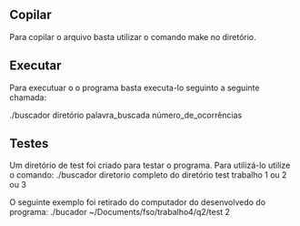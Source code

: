 ## Copilar

Para copilar o arquivo basta utilizar o comando make no diretório.

## Executar

Para executuar o o programa basta executa-lo seguinto a seguinte chamada:

./buscador diretório palavra_buscada número_de_ocorrências

## Testes

Um diretório de test foi criado para testar o programa. Para utilizá-lo utilize
o comando:
./buscador diretorio completo do diretório test trabalho 1 ou 2 ou 3

O seguinte exemplo foi retirado do computador do desenvolvedo do programa:
./bucador ~/Documents/fso/trabalho4/q2/test 2
